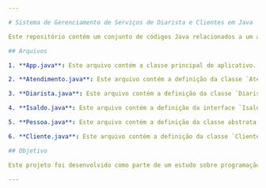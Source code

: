 ```yaml
---

# Sistema de Gerenciamento de Serviços de Diarista e Clientes em Java

Este repositório contém um conjunto de códigos Java relacionados a um aplicativo de gerenciamento de serviços de diarista e clientes. O aplicativo permite que os usuários insiram informações sobre clientes e diaristas, realizem depósitos com adicional de 10% e controlem as horas de trabalho das diaristas.

## Arquivos

1. **App.java**: Este arquivo contém a classe principal do aplicativo. Ele solicita informações do cliente, como nome, telefone, endereço e valor do depósito. O valor do depósito é aumentado em 10% e adicionado ao saldo do cliente. Também solicita informações da diarista, como nome, telefone, endereço e chave PIX. Por fim, exibe todas as informações fornecidas.

2. **Atendimento.java**: Este arquivo contém a definição da classe `Atendimento`, que controla as horas de trabalho de uma diarista. Ele define um método para definir as horas de trabalho, garantindo que o valor esteja entre 1 e 12 horas.

3. **Diarista.java**: Este arquivo contém a definição da classe `Diarista`, que herda da classe `Pessoa` e implementa a interface `Isaldo`. Ele define métodos para sacar e depositar valores no saldo da diarista, além de definir a chave PIX da diarista.

4. **Isaldo.java**: Este arquivo contém a definição da interface `Isaldo`, que define os métodos `sacar` e `depositar` que devem ser implementados pelas classes que a implementam.

5. **Pessoa.java**: Este arquivo contém a definição da classe abstrata `Pessoa`, que define atributos comuns a clientes e diaristas, como nome, telefone, endereço e saldo. Ele também implementa os métodos da interface `Isaldo`.

6. **Cliente.java**: Este arquivo contém a definição da classe `Cliente`, que herda da classe `Pessoa`. Ele redefine os métodos `sacar` e `depositar` para ajustar o saldo do cliente.

## Objetivo

Este projeto foi desenvolvido como parte de um estudo sobre programação orientada a objetos em Java, com foco em encapsulamento, herança e interfaces. Ele fornece uma base para a construção de um sistema mais complexo de controle de atendimento entre clientes e prestadores de serviço.

--- 
```

